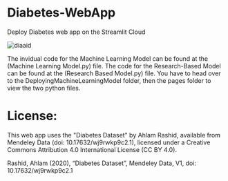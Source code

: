 # Diabetes-WebApp
Deploy Diabetes web app on the Streamlit Cloud

![diaaid](https://github.com/sbal06/Diabetes-WebApp/assets/101956177/c4283d26-cf49-4558-a338-edc92027a2c5)

The invidual code for the Machine Learning Model can be found at the (Machine Learning Model.py) file. The code for the Research-Based Model can be found at the (Research Based Model.py) file. You have to head over to the DeployingMachineLearningModel folder, then the pages folder to view the two python files.




# License:
This web app uses the "Diabetes Dataset" by Ahlam Rashid, available from Mendeley Data (doi: 10.17632/wj9rwkp9c2.1), licensed under a Creative Commons Attribution 4.0 International License (CC BY 4.0).

Rashid, Ahlam (2020), “Diabetes Dataset”, Mendeley Data, V1, doi: 10.17632/wj9rwkp9c2.1
